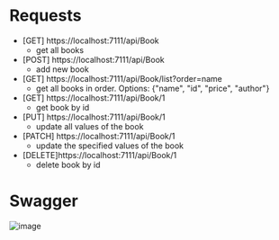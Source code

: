# Requests
- [GET]   https://localhost:7111/api/Book
  - get all books
- [POST] https://localhost:7111/api/Book
  - add new book 
- [GET]   https://localhost:7111/api/Book/list?order=name
  - get all books in order. Options: {"name", "id", "price", "author"}
- [GET]   https://localhost:7111/api/Book/1
  - get book by id   
- [PUT]   https://localhost:7111/api/Book/1
  - update all values of the book 
- [PATCH] https://localhost:7111/api/Book/1
  - update the specified values of the book
- [DELETE]https://localhost:7111/api/Book/1
  - delete book by id
# Swagger
![image](https://github.com/yigitbayraktaroglu/Akb-Bootcamp-Week1/assets/81326341/75af8543-4fdf-43be-968f-3b9b06b5169d)
